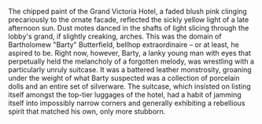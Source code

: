 The chipped paint of the Grand Victoria Hotel, a faded blush pink clinging precariously to the ornate facade, reflected the sickly yellow light of a late afternoon sun.  Dust motes danced in the shafts of light slicing through the lobby's grand, if slightly creaking, arches.  This was the domain of Bartholomew "Barty" Butterfield, bellhop extraordinaire – or at least, he aspired to be.  Right now, however, Barty, a lanky young man with eyes that perpetually held the melancholy of a forgotten melody, was wrestling with a particularly unruly suitcase.  It was a battered leather monstrosity, groaning under the weight of what Barty suspected was a collection of porcelain dolls and an entire set of silverware.  The suitcase, which insisted on listing itself amongst the top-tier luggages of the hotel, had a habit of jamming itself into impossibly narrow corners and generally exhibiting a rebellious spirit that matched his own, only more stubborn.
